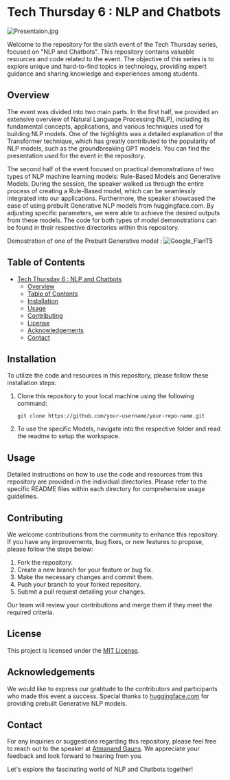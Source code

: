 # Tech Thursday 6 : NLP and Chatbots

![Presentaion.jpg]([Presentation.jpg](https://github.com/Engicos-Coders-Club/NLP_and_Chatbots/Presentation.jpg))

Welcome to the repository for the sixth event of the Tech Thursday series, focused on "NLP and Chatbots". This repository contains valuable resources and code related to the event. The objective of this series is to explore unique and hard-to-find topics in technology, providing expert guidance and sharing knowledge and experiences among students.

## Overview

The event was divided into two main parts. In the first half, we provided an extensive overview of Natural Language Processing (NLP), including its fundamental concepts, applications, and various techniques used for building NLP models. One of the highlights was a detailed explanation of the Transformer technique, which has greatly contributed to the popularity of NLP models, such as the groundbreaking GPT models. You can find the presentation used for the event in the repository.

The second half of the event focused on practical demonstrations of two types of NLP machine learning models: Rule-Based Models and Generative Models. During the session, the speaker walked us through the entire process of creating a Rule-Based model, which can be seamlessly integrated into our applications. Furthermore, the speaker showcased the ease of using prebuilt Generative NLP models from huggingface.com. By adjusting specific parameters, we were able to achieve the desired outputs from these models. The code for both types of model demonstrations can be found in their respective directories within this repository.

Demostration of one of the Prebuilt Generative model :
![Google_FlanT5](https://github.com/Engicos-Coders-Club/NLP_and_Chatbots/GenerativeModels/Flan-t5-baseTesting.jpg)

## Table of Contents

- [Tech Thursday 6 : NLP and Chatbots](#tech-thursday-6--nlp-and-chatbots)
  - [Overview](#overview)
  - [Table of Contents](#table-of-contents)
  - [Installation](#installation)
  - [Usage](#usage)
  - [Contributing](#contributing)
  - [License](#license)
  - [Acknowledgements](#acknowledgements)
  - [Contact](#contact)

## Installation

To utilize the code and resources in this repository, please follow these installation steps:

1. Clone this repository to your local machine using the following command:

   ```
   git clone https://github.com/your-username/your-repo-name.git
   ```

2. To use the specific Models, navigate into the respective folder and read the readme to setup the workspace.

## Usage

Detailed instructions on how to use the code and resources from this repository are provided in the individual directories. Please refer to the specific README files within each directory for comprehensive usage guidelines.

## Contributing

We welcome contributions from the community to enhance this repository. If you have any improvements, bug fixes, or new features to propose, please follow the steps below:

1. Fork the repository.
2. Create a new branch for your feature or bug fix.
3. Make the necessary changes and commit them.
4. Push your branch to your forked repository.
5. Submit a pull request detailing your changes.

Our team will review your contributions and merge them if they meet the required criteria.

## License

This project is licensed under the [MIT License](LICENSE).

## Acknowledgements

We would like to express our gratitude to the contributors and participants who made this event a success. Special thanks to [huggingface.com](https://huggingface.com) for providing prebuilt Generative NLP models.

## Contact

For any inquiries or suggestions regarding this repository, please feel free to reach out to the speaker at [Atmanand Gauns]([mailto:email@example.com](https://tu2-atmanand.github.io/#/home)). We appreciate your feedback and look forward to hearing from you.

Let's explore the fascinating world of NLP and Chatbots together!
